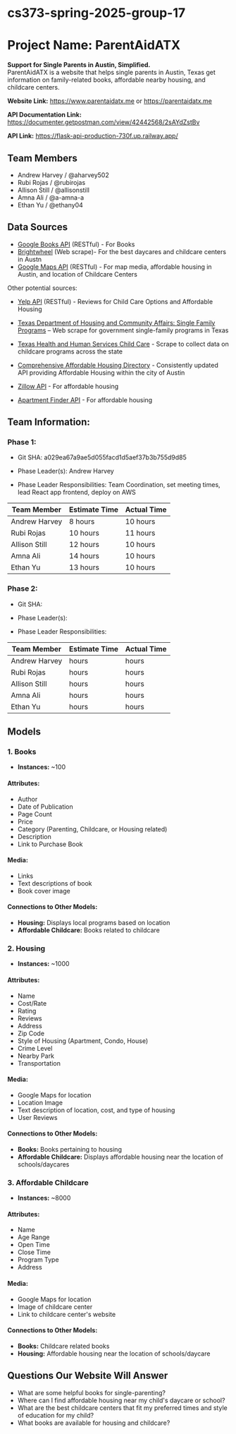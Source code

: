 # cs373-spring-2025-group-17
# Project Name: ParentAidATX
**Support for Single Parents in Austin, Simplified.**  
ParentAidATX is a website that helps single parents in Austin, Texas get information on family-related books, affordable nearby housing, and childcare centers.

**Website Link:** https://www.parentaidatx.me	or https://parentaidatx.me

**API Documentation Link:** https://documenter.getpostman.com/view/42442568/2sAYdZstBv

**API Link:** https://flask-api-production-730f.up.railway.app/

## Team Members
- Andrew Harvey / @aharvey502
- Rubi Rojas / @rubirojas
- Allison Still / @allisonstill
- Amna Ali / @a-amna-a
- Ethan Yu / @ethany04

## Data Sources
- [Google Books API](https://developers.google.com/books) (RESTful) - For Books
- [Brightwheel](https://mybrightwheel.com/search/austin) (Web scrape)- For the best daycares and childcare centers in Austn
- [Google Maps API](https://developers.google.com/maps) (RESTful) - For map media, affordable housing in Austin, and location of Childcare Centers

Other potential sources:
- [Yelp API](https://www.yelp.com/search?find_desc=Affordable+Child+care&find_loc=Austin%2C+TX) (RESTful) - Reviews for Child Care Options and Affordable Housing

- [Texas Department of Housing and Community Affairs: Single Family Programs](https://www.tdhca.texas.gov/programs/single-family-programs) – Web scrape for government single-family programs in Texas

- [Texas Health and Human Services Child Care](https://childcare.hhs.texas.gov/Public/ChildCareSearch) - Scrape to collect data on childcare programs across the state

- [Comprehensive Affordable Housing Directory](https://data.austintexas.gov/Housing-and-Real-Estate/Comprehensive-Affordable-Housing-Directory/4syj-z4ky/about_data) - Consistently updated API providing Affordable Housing within the city of Austin

- [Zillow API](https://www.zillowgroup.com/developers/) - For affordable housing

- [Apartment Finder API](https://api.apartments.com/v1) - For affordable housing

## Team Information: 

### Phase 1: 

- Git SHA: a029ea67a9ae5d055facd1d5aef37b3b755d9d85

- Phase Leader(s): Andrew Harvey

- Phase Leader Responsibilities: Team Coordination, set meeting times, lead React app frontend, deploy on AWS

| Team Member | Estimate Time | Actual Time |
| ----- | --- | --- | 
| Andrew Harvey     |    8 hours  |    10 hours |
| Rubi Rojas        |    10 hours |    11 hours |
| Allison Still     |    12 hours |    10 hours |
| Amna Ali          |    14 hours |    10 hours |
| Ethan Yu          |    13 hours |    10 hours |

### Phase 2: 

- Git SHA: 

- Phase Leader(s): 

- Phase Leader Responsibilities: 

| Team Member | Estimate Time | Actual Time |
| ----- | --- | --- | 
| Andrew Harvey     |      hours  |       hours |
| Rubi Rojas        |       hours |       hours |
| Allison Still     |       hours |       hours |
| Amna Ali          |       hours |       hours |
| Ethan Yu          |       hours |       hours |


## Models  

### 1. Books  
- **Instances:** ~100 

#### **Attributes:**  
- Author
- Date of Publication
- Page Count 
- Price
- Category (Parenting, Childcare, or Housing related)
- Description
- Link to Purchase Book

#### **Media:**  
  - Links
  - Text descriptions of book  
  - Book cover image  

#### **Connections to Other Models:**  
- **Housing:** Displays local programs based on location  
- **Affordable Childcare:** Books related to childcare  



### 2. Housing  
- **Instances:** ~1000  

#### **Attributes:**  
- Name
- Cost/Rate  
- Rating  
- Reviews  
- Address
- Zip Code
- Style of Housing (Apartment, Condo, House)  
- Crime Level
- Nearby Park
- Transportation

#### **Media:**  
  - Google Maps for location
  - Location Image
  - Text description of location, cost, and type of housing
  - User Reviews  

#### **Connections to Other Models:**  
- **Books:** Books pertaining to housing  
- **Affordable Childcare:** Displays affordable housing near the location of schools/daycares  


### 3. Affordable Childcare  
- **Instances:** ~8000  

#### **Attributes:**  
- Name
- Age Range
- Open Time
- Close Time
- Program Type
- Address

#### **Media:**
  - Google Maps for location 
  - Image of childcare center
  - Link to childcare center's website  

#### **Connections to Other Models:**  
- **Books:** Childcare related books
- **Housing:** Affordable housing near the location of schools/daycare


## Questions Our Website Will Answer  

- What are some helpful books for single-parenting?
- Where can I find affordable housing near my child's daycare or school?
- What are the best childcare centers that fit my preferred times and style of education for my child?
- What books are available for housing and childcare?
